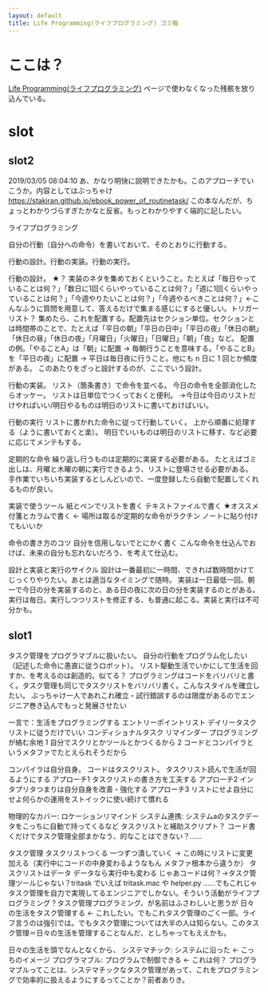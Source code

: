 ```yaml
---
layout: default
title: Life Programming(ライフプログラミング) ゴミ箱
---
```


# ここは？
[Life Programming(ライフプログラミング)](life_programming.md) ページで使わなくなった残骸を放り込んでいる。

# slot

## slot2
2019/03/05 08:04:10 あ、かなり明快に説明できたかも。このアプローチでいこうか。内容としてはぶっちゃけ https://stakiran.github.io/ebook_power_of_routinetask/ この本なんだが、ちょっとわかりづらすぎたかなと反省。もっとわかりやすく端的に記したい。

ライフプログラミング

自分の行動（自分への命令）を書いておいて、そのとおりに行動する。

行動の設計。行動の実装。行動の実行。

行動の設計。
★？
実装のネタを集めておくということ。たとえば「毎日やっていることは何？」「数日に1回くらいやっていることは何？」「週に1回くらいやっていることは何？」「今週やりたいことは何？」「今週やるべきことは何？」←こんなふうに質問を用意して、答えるだけで集まる感じにすると優しい。トリガーリスト？
集めたら、これを配置する。配置先はセクション単位。セクションとは時間帯のことで、たとえば「平日の朝」「平日の日中」「平日の夜」「休日の朝」「休日の昼」「休日の夜」「月曜日」「火曜日」「日曜日」「朝」「夜」など。
配置の例。「やることA」は「朝」に配置 → 毎朝行うことを意味する。「やることB」を「平日の夜」に配置 → 平日は毎日夜に行うこと。他にも n 日に 1 回とか頻度がある。
このあたりをざっと設計するのが、ここでいう設計。

行動の実装。
リスト（箇条書き）で命令を並べる。
今日の命令を全部消化したらオッケー。
リストは日単位でつくっておくと便利。
→今日は今日のリストだけやればいい/明日やるものは明日のリストに書いておけばいい。

行動の実行
リストに書かれた命令に従って行動していく。
上から順番に処理する（ように書いておくと楽）。
明日でいいものは明日のリストに移す、など必要に応じてメンテもする。

定期的な命令
繰り返し行うものは定期的に実装する必要がある。
たとえばゴミ出しは、月曜と木曜の朝に実行できるよう、リストに登場させる必要がある。
手作業でいちいち実装するとしんどいので、一度登録したら自動で配置してくれるものが良い。

実装で使うツール
紙とペンでリストを書く
テキストファイルで書く ★オススメ
付箋とカラムで書く ← 場所は取るが定期的な命令がラクチン ノートに貼り付けてもいいか

命令の書き方のコツ
自分を信用しないでとにかく書く
こんな命令を仕込んでおけば、未来の自分も忘れないだろう、を考えて仕込む。

設計と実装と実行のサイクル
設計は一番最初に一時間、できれば数時間かけてじっくりやりたい。あとは適当なタイミングで随時。
実装は一日最低一回。朝一で今日の分を実装するのと、ある日の夜に次の日の分を実装するのとがある。
実行は毎日。実行しつつリストを修正する、も普通に起こる。実装と実行は不可分かも。

## slot1
タスク管理をプログラマブルに扱いたい。
自分の行動をプログラム化したい（記述した命令に愚直に従うロボット）。
リスト駆動生活でいかにして生活を回すか、を考えるのは創造的。似てる？
プログラミングはコードをバリバリと書く。タスク管理も同じでタスクリストをバリバリ書く。こんなスタイルを確立したい。
ぶっちゃけ一人であれこれ確立・試行錯誤するのは限度があるのでエンジニア巻き込んでもっと発展させたい

一言で：生活をプログラミングする
エントリーポイントリスト デイリータスクリストに従うだけでいい コンディショナルタスク リマインダー 
プログラミングが絡む余地
  1 自分でスクリとかツールとかつくるから
  2 コードとコンパイラというメタファでたとえられそうだから

コンパイラは自分自身。
コードはタスクリスト。
タスクリスト読んで生活が回るようにする
  アプローチ1 タスクリストの書き方を工夫する
  アプローチ2 インタプリタつまりは自分自身を改善・強化する
  アプローチ3 リストにせよ自分にせよ何らかの運用をストイックに使い続けて慣れる

物理的なカバー: ロケーションリマインド
システム連携: システムaのタスクデータをこっちに自動で持ってくるなど
タスクリストと補助スクリプト？
コード書くだけでタスク管理全部まかなう、的なことはできない？……

タスク管理
タスクリストつくる
一つずつ潰していく → この時にリストに変更加える（実行中にコードの中身変わるようなもん メタファ根本から違うか）
タスクリストはデータ データなら実行中も変わる じゃあコードは何？→タスク管理ツールじゃない？tritask でいえば tritask.mac や helper.py ……でもこれじゃタスク管理を自力で実現してるエンジニアでしかない。そういう活動がライフプログラミング？タスク管理プログラミング、が名前はふさわしいと思うが
日々の生活をタスク管理する ← これしたい。でもこれタスク管理のごく一部。ライフ言うのは強引では。でもタスク管理については大半の人は知らない。このタスク管理＝日々の生活を管理することなんだ、としちゃってもええかも。

日々の生活を頭でなんとなくから、
システマチック: システムに沿った ← こっちのイメージ
プログラマブル: プログラムで制御できる ← これは何？
プログラマブルってことは、システマチックなタスク管理があって、これをプログラミングで効率的に扱えるようにするってことか？前者ありき。
